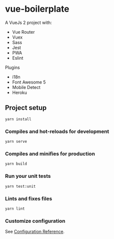# vue-boilerplate

A VueJs 2 project with:
+ Vue Router
+ Vuex
+ Sass
+ Jest
+ PWA
+ Eslint

Plugins
+ i18n
+ Font Awesome 5
+ Mobile Detect
+ Heroku

## Project setup
```
yarn install
```

### Compiles and hot-reloads for development
```
yarn serve
```

### Compiles and minifies for production
```
yarn build
```

### Run your unit tests
```
yarn test:unit
```

### Lints and fixes files
```
yarn lint
```

### Customize configuration
See [Configuration Reference](https://cli.vuejs.org/config/).
